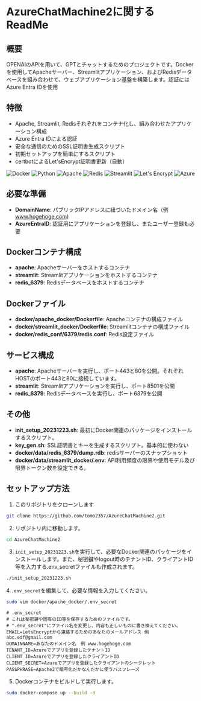 # AzureChatMachine2に関するReadMe

## 概要
OPENAIのAPIを用いて、GPTとチャットするためのプロジェクトです。Dockerを使用してApacheサーバー、Streamlitアプリケーション、およびRedisデータベースを組み合わせて、ウェブアプリケーション基盤を構築します。認証にはAzure Entra IDを使用

## 特徴
- Apache, Streamlit, Redisそれぞれをコンテナ化し、組み合わせたアプリケーション構成
- Azure Entra IDによる認証
- 安全な通信のためのSSL証明書生成スクリプト
- 初期セットアップを簡単にするスクリプト
- certbotによるLet'sEncrypt証明書更新（自動）

![Docker](https://img.shields.io/badge/Docker-2496ED?logo=docker&logoColor=white)
![Python](https://img.shields.io/badge/Python-3776AB?logo=python&logoColor=white)
![Apache](https://img.shields.io/badge/Apache-D22128?logo=apache&logoColor=white)
![Redis](https://img.shields.io/badge/Redis-DC382D?logo=redis&logoColor=white)
![Streamlit](https://img.shields.io/badge/Streamlit-FF4B4B?logo=streamlit&logoColor=white)
![Let's Encrypt](https://img.shields.io/badge/Let's%20Encrypt-003A70?logo=letsencrypt&logoColor=white)
![Azure](https://img.shields.io/badge/Azure-007FFF?logo=microsoftazure&logoColor=white)

## 必要な準備
 - **DomainName**: パブリックIPアドレスに紐づいたドメイン名（例 www.hogehoge.com)
 - **AzureEntraID**: 認証用にアプリケーションを登録し、またユーザー登録も必要

## Dockerコンテナ構成
- **apache**: Apacheサーバーをホストするコンテナ
- **streamlit**: Streamlitアプリケーションをホストするコンテナ
- **redis_6379**: Redisデータベースをホストするコンテナ

## Dockerファイル
- **docker/apache_docker/Dockerfile**: Apacheコンテナの構成ファイル
- **docker/streamlit_docker/Dockerfile**: Streamlitコンテナの構成ファイル
- **docker/redis_conf/6379/redis.conf**: Redis設定ファイル

## サービス構成
- **apache**: Apacheサーバーを実行し、ポート443と80を公開。それぞれHOSTのポート443と80に接続しています。
- **streamlit**: Streamlitアプリケーションを実行し、ポート8501を公開
- **redis_6379**: Redisデータベースを実行し、ポート6379を公開

## その他
- **init_setup_20231223.sh**: 最初にDocker関連のパッケージをインストールするスクリプト。
- **key_gen.sh**: SSL証明書とキーを生成するスクリプト。基本的に使わない
- **docker/data/redis_6379/dump.rdb**: redisサーバーのスナップショット
- **docker/data/streamlit_docker/.env**: API利用頻度の限界や使用モデル及び限界トークン数を設定できる。

## セットアップ方法
1. このリポジトリをクローンします
```bash
git clone https://github.com/tomo2357/AzureChatMachine2.git
```

2. リポジトリ内に移動します。
```bash
cd AzureChatMachine2
```

3. `init_setup_20231223.sh`を実行して、必要なDocker関連のパッケージをインストールします。また、秘密鍵やlogout時のテナントID、クライアントID等を入力する.env_secretファイルも作成されます。
```bash
./init_setup_20231223.sh
```

4.`.env_secret`を編集して、必要な情報を入力してください。
```bash
sudo vim docker/apache_docker/.env_secret
```

```.env_secretの中身
# .env_secret
# これは秘密鍵や固有のID等を保存するためのファイルです。
# ".env_secret"にファイル名を変更し、内容も正しいものに書き換えてください。
EMAIL=LetsEncryptから連絡するためのあなたのメールアドレス 例　abc.edf@gmail.com
DOMAINNAME=あなたのドメイン名　例 www.hogehoge.com
TENANT_ID=Azureでアプリを登録したテナントID
CLIENT_ID=Azureでアプリを登録したクライアントID
CLIENT_SECRET=Azureでアプリを登録したクライアントのシークレット
PASSPHRASE=Apache2で暗号化だかなんだかに使うパスフレーズ
```

5. Dockerコンテナをビルドして実行します。
```bash
sudo docker-compose up --build -d
``` 
